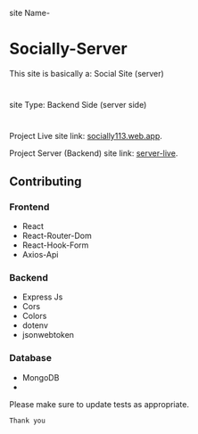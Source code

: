 site Name- 
# Socially-Server

This site is basically a: Social Site (server)
#
site Type: Backend Side (server side)
#

Project Live site link:                 [socially113.web.app](https://socially113.web.app).

Project Server (Backend) site link:     [server-live](https://socially-server-sofiuzzamansofi.vercel.app/).



## Contributing

### Frontend
- React
- React-Router-Dom
- React-Hook-Form
- Axios-Api

### Backend
- Express Js
- Cors
- Colors
- dotenv
- jsonwebtoken
<!-- - Node Js
- Mongoose
- JSON Web Token
- Bcrypt Js
- Stripe -->

### Database
- MongoDB
- 

Please make sure to update tests as appropriate.

```Thank you```